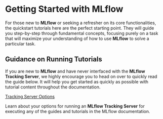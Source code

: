 # Getting Started with MLflow

For those new to **MLflow** or seeking a refresher on its core functionalities, the quickstart tutorials here are the perfect starting point. They will guide you step-by-step through fundamental concepts, focusing purely on a task that will maximize your understanding of how to use **MLflow** to solve a particular task.

## Guidance on Running Tutorials

If you are new to **MLflow** and have never interfaced with the **MLflow Tracking Server**, we highly encourage you to head on over to quickly read the guide below. It will help you get started as quickly as possible with tutorial content throughout the documentation.

[Tracking Server Options](https://mlflow.org/docs/latest/getting-started/running-notebooks/index.html)

Learn about your options for running an **MLflow Tracking Server** for executing any of the guides and tutorials in the MLflow documentation.

